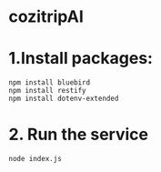 # cozitripAI
# 1.Install packages:
    npm install bluebird
    npm install restify
    npm install dotenv-extended

# 2. Run the service
    node index.js
